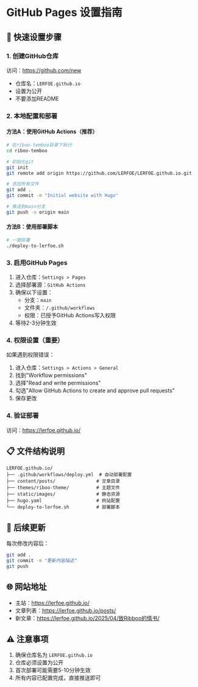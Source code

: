 # GitHub Pages 设置指南

## 🚀 快速设置步骤

### 1. 创建GitHub仓库
访问：https://github.com/new
- 仓库名：`LERFOE.github.io`
- 设置为公开
- 不要添加README

### 2. 本地配置和部署

#### 方法A：使用GitHub Actions（推荐）
```bash
# 在riboo-temboo目录下执行
cd riboo-temboo

# 初始化git
git init
git remote add origin https://github.com/LERFOE/LERFOE.github.io.git

# 添加所有文件
git add .
git commit -m "Initial website with Hugo"

# 推送到main分支
git push -u origin main
```

#### 方法B：使用部署脚本
```bash
# 一键部署
./deploy-to-lerfoe.sh
```

### 3. 启用GitHub Pages
1. 进入仓库：`Settings > Pages`
2. 选择部署源：`GitHub Actions`
3. 确保以下设置：
   - 分支：`main`
   - 文件夹：`/.github/workflows`
   - 权限：已授予GitHub Actions写入权限
4. 等待2-3分钟生效

### 4. 权限设置（重要）
如果遇到权限错误：
1. 进入仓库：`Settings > Actions > General`
2. 找到"Workflow permissions"
3. 选择"Read and write permissions"
4. 勾选"Allow GitHub Actions to create and approve pull requests"
5. 保存更改

### 4. 验证部署
访问：https://lerfoe.github.io/

## 📋 文件结构说明
```
LERFOE.github.io/
├── .github/workflows/deploy.yml  # 自动部署配置
├── content/posts/               # 文章目录
├── themes/riboo-theme/          # 主题文件
├── static/images/               # 静态资源
├── hugo.yaml                    # 网站配置
└── deploy-to-lerfoe.sh          # 部署脚本
```

## 🔄 后续更新
每次修改内容后：
```bash
git add .
git commit -m "更新内容描述"
git push
```

## 🌐 网站地址
- 主站：https://lerfoe.github.io/
- 文章列表：https://lerfoe.github.io/posts/
- 新文章：https://lerfoe.github.io/2025/04/致Ribboo的情书/

## ⚠️ 注意事项
1. 确保仓库名为 `LERFOE.github.io`
2. 仓库必须设置为公开
3. 首次部署可能需要5-10分钟生效
4. 所有内容已配置完成，直接推送即可
